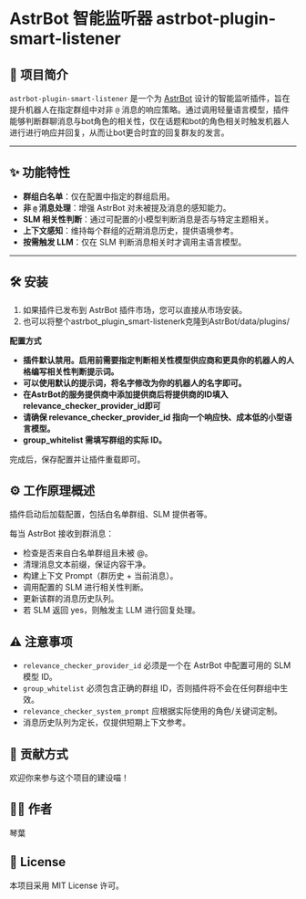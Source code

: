 # AstrBot 智能监听器 astrbot-plugin-smart-listener

## 🧠 项目简介

`astrbot-plugin-smart-listener` 是一个为 [AstrBot](https://github.com/Soulter/AstrBot) 设计的智能监听插件，旨在提升机器人在指定群组中对非 `@` 消息的响应策略。通过调用轻量语言模型，插件能够判断群聊消息与bot角色的相关性，仅在话题和bot的角色相关时触发机器人进行进行响应并回复，从而让bot更合时宜的回复群友的发言。

---

## ✨ 功能特性

- **群组白名单**：仅在配置中指定的群组启用。
- **非 `@` 消息处理**：增强 AstrBot 对未被提及消息的感知能力。
- **SLM 相关性判断**：通过可配置的小模型判断消息是否与特定主题相关。
- **上下文感知**：维持每个群组的近期消息历史，提供语境参考。
- **按需触发 LLM**：仅在 SLM 判断消息相关时才调用主语言模型。

---

## 🛠 安装

1. 如果插件已发布到 AstrBot 插件市场，您可以直接从市场安装。
2. 也可以将整个astrbot_plugin_smart-listenerk克隆到AstrBot/data/plugins/

**配置方式**
- **插件默认禁用。启用前需要指定判断相关性模型供应商和更具你的机器人的人格编写相关性判断提示词。**
- **可以使用默认的提示词，将名字修改为你的机器人的名字即可。**
- **在AstrBot的服务提供商中添加提供商后将提供商的ID填入relevance_checker_provider_id即可**
- **请确保 relevance_checker_provider_id 指向一个响应快、成本低的小型语言模型。**
- **group_whitelist 需填写群组的实际 ID。**

完成后，保存配置并让插件重载即可。

## ⚙️ 工作原理概述

插件启动后加载配置，包括白名单群组、SLM 提供者等。

每当 AstrBot 接收到群消息：

-   检查是否来自白名单群组且未被 @。
-   清理消息文本前缀，保证内容干净。
-   构建上下文 Prompt（群历史 + 当前消息）。
-   调用配置的 SLM 进行相关性判断。
-   更新该群的消息历史队列。
-   若 SLM 返回 yes，则触发主 LLM 进行回复处理。

## ⚠️ 注意事项

-   `relevance_checker_provider_id` 必须是一个在 AstrBot 中配置可用的 SLM 模型 ID。
-   `group_whitelist` 必须包含正确的群组 ID，否则插件将不会在任何群组中生效。
-   `relevance_checker_system_prompt` 应根据实际使用的角色/关键词定制。
-   消息历史队列为定长，仅提供短期上下文参考。

## 🤝 贡献方式

欢迎你来参与这个项目的建设喵！

## 👩‍💻 作者

琴葉

## 📄 License

本项目采用 MIT License 许可。

